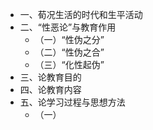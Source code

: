 - 一、荀况生活的时代和生平活动
- 二、“性恶论”与教育作用
	- （一）“性伪之分”
	- （二）“性伪之合”
	- （三）“化性起伪”
- 三、论教育目的
- 四、论教育内容
- 五、论学习过程与思想方法
	- （一）